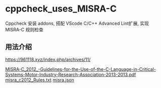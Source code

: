 # cppcheck_uses_MISRA-C

Cppcheck 安装 addons, 搭配 VScode C/C++ Advanced Lint扩展, 实现MISRA-C 规则检查

## 用法介绍

https://961118.xyz/index.php/archives/11/

[MISRA-C_2012_-Guidelines-for-the-Use-of-the-C-Language-in-Critical-Systems-Motor-Industry-Research-Association-2013-2013.pdf](https://github.com/wwhRyan/cppcheck_uses_MISRA-C/files/14773258/MISRA-C_2012_-Guidelines-for-the-Use-of-the-C-Language-in-Critical-Systems-Motor-Industry-Research-Association-2013-2013.pdf)
[misra_c2012_Rules.txt](https://github.com/wwhRyan/cppcheck_uses_MISRA-C/files/14773257/misra_c2012_Rules.txt)
[misra.json](https://github.com/wwhRyan/cppcheck_uses_MISRA-C/files/14773256/misra.json)


